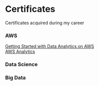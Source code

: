 # Certificates
Certificates acquired during my career
### AWS
[Getting Started with Data Analytics on AWS](https://github.com/LeonardoAlvesFrancisco/Certificates/tree/main/AWS/Getting%20Start%20with%20Data%20Analytics%20on%20AWS "Getting Started")
<br>
[AWS Analytics](https://github.com/LeonardoAlvesFrancisco/Certificates/tree/main/AWS/Data%20Analytics "AWS Analytics")
### Data Science

### Big Data
